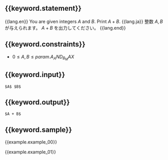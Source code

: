 ## {{keyword.statement}}

{{lang.en}}
You are given integers $A$ and $B$. Print $A + B$.
{{lang.ja}}
整数 $A, B$ が与えられます。 $A + B$ を出力してください。
{{lang.end}}

## {{keyword.constraints}}

- $0 \leq A, B \leq {{param.A_AND_B_MAX}}$


## {{keyword.input}}


```
$A$ $B$
```

## {{keyword.output}}

```
$A + B$
```

## {{keyword.sample}}

{{example.example_00}}

{{example.example_01}}
